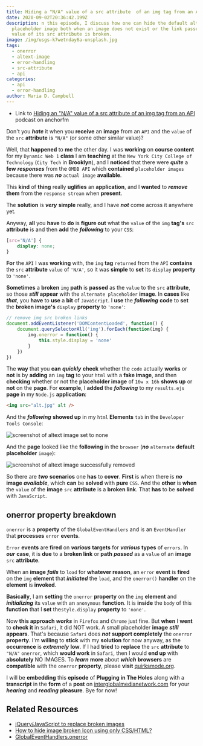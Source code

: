 ```yaml
---
title: Hiding a "N/A" value of a src attribute  of an img tag from an API
date: 2020-09-02T20:36:42.199Z
description: n this episode, I discuss how one can hide the default alternate
  placeholder image both when an image does not exist or the link passed to the
  value of its src attribute is broken.
image: /img/usgs-k7wetnday6a-unsplash.jpg
tags:
  - onerror
  - altext-image
  - error-handling
  - src-attribute
  - api
categories:
  - api
  - error-handling
author: Maria D. Campbell
---
```

* Link to
  [Hiding an "N/A" value of a src attribute of an img tag from an API](https://anchor.fm/maria-campbell/episodes/Hiding-an-NA-value-of-a-src-attribute-of-an-img-tag-from-an-API-ej1g1i)
  podcast on anchorfm

Don't you ***hate*** it when you **receive** an **image** from an `API` and the
`value` of the `src` **attribute** is `"N/A"` (or some other similar value)?

Well, that **happened** to **me** the other day. I was **working** on **course
content** for my `Dynamic Web 1` **class** I am **teaching** at the
`New York City College of Technology` (`City Tech` in **Brooklyn**), and I
**noticed** that there were ***quite*** a **few** ***responses*** from the
`OMDB API` which **contained** `placeholder images` because there was ***no***
`actual image` **available**.

This **kind** of **thing** really **uglifies** an **application**, and I
**wanted** to ***remove*** **them** from the `response stream` when **present**.

The **solution** is ***very*** **simple** really, and I have ***not*** come
across it anywhere yet.

Anyway, **all** you **have** to **do** is **figure out** what the `value` of the
`img` **tag's** `src` **attribute** is and then **add** the ***following*** to
your `CSS`:

```css
[src='N/A'] {
    display: none;
}
```

**For** the `API` I was **working** with, the `img` **tag** `returned` from the
`API` **contains** the `src` **attribute** `value` of `'N/A'`, so it was
**simple** to **set** its `display` **property** to `'none'`.

**Sometimes** a **broken** `img` **path** is **passed** as the `value` to the
`src` **attribute**, so those ***still*** **appear** with the
`alternate placeholder` **image**. In **cases** like ***that***, you **have** to
**use** a **bit** of `JavaScript`. I **use** the ***following*** **code** to
**set** the **broken image's** `display` **property** to `'none'`:

```js
// remove img src broken links
document.addEventListener('DOMContentLoaded', function() {
    document.querySelectorAll('img').forEach(function(img) {
        img.onerror = function() {
            this.style.display = 'none'
        }
    })
})
```

The **way** that you **can** ***quickly*** **check** whether the `code` actually
**works** or **not** is by **adding** an `img` **tag** to your `html` with a
**fake image**, and then **checking** whether or not the **placeholder image**
of `16w x 16h` **shows up** or **not** on the **page**. For **example**, I
**added** the ***following*** to my `results.ejs` **page** in my `Node.js`
**application**:

```html
<img src="alt.jpg" alt />
```

And the ***following*** **showed up** in my `html` **Elements** `tab` in the
`Developer Tools Console`:

![screenshot of altext image set to none](/img/screen-shot-2020-09-02-at-10.24.00-am.png)

And the **page** looked like the **following** in the `browser` (***no***
`alternate` **default placeholder** `image`):

![screenshot of altext image successfully removed](/img/screen-shot-2020-09-02-at-8.50.30-am.png)

So there are ***two*** **scenarios** one **has** to **cover**. **First** is when
there is ***no*** **image** ***available***, which **can** be **solved** with
**pure** `CSS`. And the **other** is **when** the `value` of the **image** `src`
**attribute** is a **broken link**. That **has** to be **solved** with
`JavaScript`.

## onerror property breakdown

`onerror` is a **property** of the `GlobalEventHandlers` and is an
`EventHandler` that **processes** `error` **events**.

`Error` **events** are **fired** on ***various*** **targets** for ***various***
**types** of `errors`. In ***our*** **case**, it is **due** to a **broken link**
or **path** ***passed*** as a `value` of an **image** `src` **attribute**.

When an **image** ***fails*** to `load` for **whatever reason**, an `error`
**event** is **fired** on the `img` **element** that ***initiated*** the `load`,
and the `onerror()` **handler** on the **element** is **invoked**.

**Basically**, I am **setting** the `onerror` **property** on the `img`
**element** and ***initializing*** its `value` with an `anonymous` **function**.
It is **inside** the `body` of this **function** that I **set**
the`style.display` **property** to `'none'`.

Now **this approach** ***works*** in `Firefox` and `Chrome` just fine. But
**when** I **went** to **check it** in `Safari`, it did NOT work. A small
placeholder **image** ***still*** **appears**. That's because `Safari` does
***not*** **support completely** the `onerror` **property**. I'm **willing** to
**stick** with my **solution** for now anyway, as the **occurrence** is
***extremely*** **low**. If I had **tried** to **replace** the `src`
**attribute** to `"N/A"` `onerror`, which **would work** in `Safari`, then I
would **end up** with **absolutely** NO IMAGES. To ***learn*** **more** about
***which*** **browsers** are **compatible** with the `onerror` **property**,
please **visit**
[quirksmode.org](http://www.quirksmode.org/dom/events/error.html).

I will be **embedding** this **episode** of **Plugging in The Holes** along with
a **transcript** in the **form** of a **post** on
[interglobalmedianetwork.com](https://www.interglobalmedianetwork.com/) for your
***hearing*** and ***reading*** **pleasure**. Bye for now!

## Related Resources

* [jQuery/JavaScript to replace broken images](https://stackoverflow.com/questions/92720/jquery-javascript-to-replace-broken-images)
* [How to hide image broken Icon using only CSS/HTML?](https://stackoverflow.com/questions/22051573/how-to-hide-image-broken-icon-using-only-css-html)
* [GlobalEventHandlers.onerror](https://developer.mozilla.org/en-US/docs/Web/API/GlobalEventHandlers/onerror)